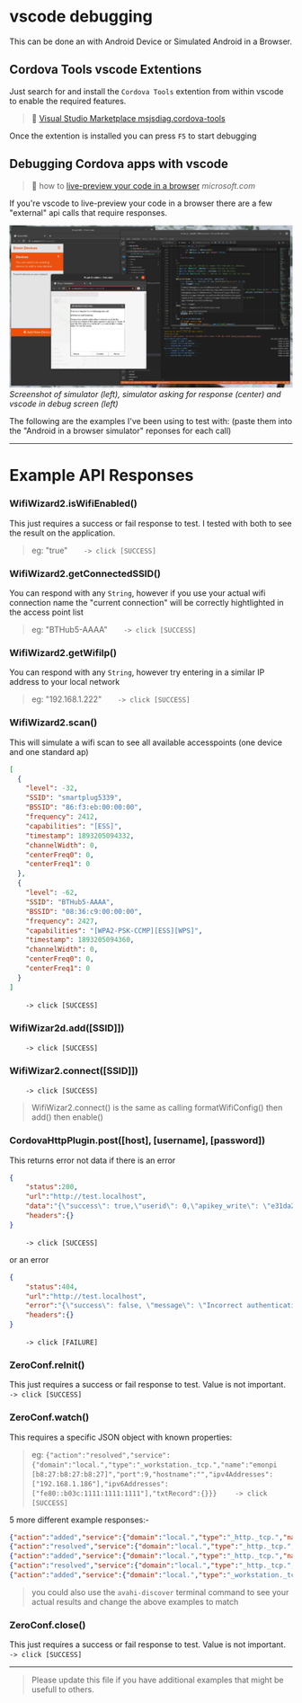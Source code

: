 # vscode debugging
This can be done an with Android Device or Simulated Android in a Browser.

## Cordova Tools vscode Extentions
Just search for and install the `Cordova Tools` extention from within vscode to enable the required features.
> :link: [Visual Studio Marketplace msjsdiag.cordova-tools][extention docs]

Once the extention is installed you can press `F5` to start debugging

## Debugging Cordova apps with vscode
> :link: how to [live-preview your code in a browser][microsoft docs]
<cite>microsoft.com</cite>

If you're vscode to live-preview your code in a browser there are a few "external" api calls that require responses.

[<img src="vscode-debug-screenshot.png" width="700" alt="Dashboard"/>](vscode-debug-screenshot.png?raw=true)
<br><em>Screenshot of simulator (left), simulator asking for response (center) and vscode in debug screen (left)</em>

The following are the examples I've been using to test with: (paste them into the "Android in a browser simulator" reponses for each call)


---------------------



# Example API Responses

### WifiWizard2.isWifiEnabled()
This just requires a success or fail response to test. I tested with both to see the result on the application.
> eg: "true"`    -> click [SUCCESS]`

### WifiWizard2.getConnectedSSID()
You can respond with any `String`, however if you use your actual wifi connection name the "current connection" will be correctly hightlighted in the access point list
> eg: "BTHub5-AAAA"`    -> click [SUCCESS]`

### WifiWizard2.getWifiIp()
You can respond with any `String`, however try entering in a similar IP address to your local network
> eg: "192.168.1.222"`    -> click [SUCCESS]`

### WifiWizard2.scan()
This will simulate a wifi scan to see all available accesspoints (one device and one standard ap)
```JSON
[
  {
    "level": -32,
    "SSID": "smartplug5339",
    "BSSID": "86:f3:eb:00:00:00",
    "frequency": 2412,
    "capabilities": "[ESS]",
    "timestamp": 1893205094332,
    "channelWidth": 0,
    "centerFreq0": 0,
    "centerFreq1": 0
  },
  {
    "level": -62,
    "SSID": "BTHub5-AAAA",
    "BSSID": "08:36:c9:00:00:00",
    "frequency": 2427,
    "capabilities": "[WPA2-PSK-CCMP][ESS][WPS]",
    "timestamp": 1893205094360,
    "channelWidth": 0,
    "centerFreq0": 0,
    "centerFreq1": 0
  }
]
```
`    -> click [SUCCESS]`

### WifiWizar2d.add([SSID]])
`    -> click [SUCCESS]`

### WifiWizar2.connect([SSID]])
`    -> click [SUCCESS]`
> WifiWizar2.connect() is the same as calling formatWifiConfig() then add() then enable()

### CordovaHttpPlugin.post([host], [username], [password])
This returns error not data if there is an error
```JSON
{
    "status":200,
    "url":"http://test.localhost",
    "data":"{\"success\": true,\"userid\": 0,\"apikey_write\": \"e31da26bd2f9807930cad74adb9853a0\",\"apikey_read\": \"6c255f8156fe09694a9a316fb36db971\"}",
    "headers":{}
}
```
`    -> click [SUCCESS]`

or an error
```JSON
{
    "status":404,
    "url":"http://test.localhost",
    "error":"{\"success\": false, \"message\": \"Incorrect authentication\"}",
    "headers":{}
}
```
`    -> click [FAILURE]`

### ZeroConf.reInit()
This just requires a success or fail response to test. Value is not important.
`    -> click [SUCCESS]`

### ZeroConf.watch()
This requires a specific JSON object with known properties:
> eg: `{"action":"resolved","service":{"domain":"local.","type":"_workstation._tcp.","name":"emonpi [b8:27:b8:27:b8:27]","port":9,"hostname":"","ipv4Addresses":["192.168.1.186"],"ipv6Addresses":["fe80::b03c:1111:1111:1111"],"txtRecord":{}}}`
`    -> click [SUCCESS]`

5 more different example responses:-
```JSON
{"action":"added","service":{"domain":"local.","type":"_http._tcp.","name":"smartplug5339","port":0,"hostname":"smartplug5339._http._tcp.local.","ipv4Addresses":[],"ipv6Addresses":[],"txtRecord":{"smartplug5339._http._tcp.local.":"true"}}}
{"action":"resolved","service":{"domain":"local.","type":"_http._tcp.","name":"smartplug5339","port":80,"hostname":"","ipv4Addresses":["192.168.1.78"],"ipv6Addresses":[],"txtRecord":{}}}
{"action":"added","service":{"domain":"local.","type":"_http._tcp.","name":"openevse-8970","port":0,"hostname":"openevse-8970._http._tcp.local.","ipv4Addresses":[],"ipv6Addresses":[],"txtRecord":{"openevse-8970._http._tcp.local.":"true"}}}
{"action":"resolved","service":{"domain":"local.","type":"_http._tcp.","name":"openevse-8970","port":80,"hostname":"","ipv4Addresses":["192.168.1.81"],"ipv6Addresses":[],"txtRecord":{}}}
{"action":"added","service":{"domain":"local.","type":"_workstation._tcp.","name":"emonpi [b8:27:b8:27:b8:27]","port":0,"hostname":"emonpi [b8:27:b8:27:b8:27]._workstation._tcp.local.","ipv4Addresses":[],"ipv6Addresses":[],"txtRecord":{"emonpi [b8:27:b8:27:b8:27]._workstation._tcp.local.":"true"}}}
```
> you could also use the `avahi-discover` terminal command to see your actual results and change the above examples to match

### ZeroConf.close()
This just requires a success or fail response to test. Value is not important.
`    -> click [SUCCESS]`




--------------------

> Please update this file if you have additional examples that might be usefull to others.



[extention docs]: <https://marketplace.visualstudio.com/items?itemName=msjsdiag.cordova-tools>
[microsoft docs]: <https://docs.microsoft.com/en-us/visualstudio/cross-platform/tools-for-cordova/run-your-app/simulate-in-browser?view=toolsforcordova-2017>
